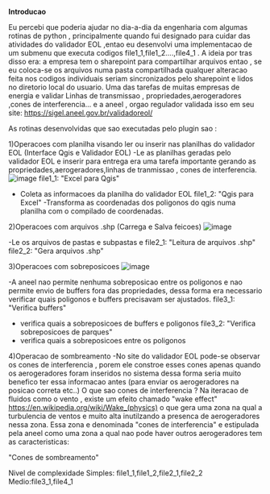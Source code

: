 **Introducao**

  Eu percebi que poderia ajudar no dia-a-dia da engenharia com algumas rotinas de python , principalmente quando fui designado para cuidar das atividades do validador EOL ,entao eu desenvolvi uma implementacao de um submenu que executa codigos file1_1,file1_2....,file4_1 . 
A ideia por tras disso era: a empresa tem o sharepoint para compartilhar arquivos entao , se eu coloca-se
os arquivos numa pasta compartilhada qualquer alteracao feita nos codigos individuais seriam sincronizados pelo sharepoint e lidos no diretorio local do usuario.
Uma das tarefas de muitas empresas de energia e validar Linhas de transmissao , propriedades,aerogeradores ,cones de interferencia...
e a aneel , orgao regulador validada isso em seu site:
https://sigel.aneel.gov.br/validadoreol/

As rotinas desenvolvidas que sao executadas pelo plugin sao : 

1)Operacoes com planilha visando ler ou inserir nas planilhas do validador EOL (Interface Qgis e Validador EOL)
-Le as planilhas geradas pelo validador EOL e inserir para entrega era uma tarefa importante 
gerando as propriedades,aerogeradores,linhas de tranmissao , cones de interferencia.
![image](https://github.com/alex-cyberpunk/Plugins-QGIS/assets/80361639/a1d47a7d-d22e-41a2-aa5a-9ec4fde2730b)
file1_1:
"Excel para Qgis"
- Coleta as informacoes da planilha do validador EOL
file1_2:
"Qgis para Excel"
-Transforma as coordenadas dos poligonos do qgis numa planilha com o compilado de coordenadas. 

2)Operacoes com arquivos .shp (Carrega e Salva feicoes)
![image](https://github.com/alex-cyberpunk/Plugins-QGIS/assets/80361639/b0d7cc43-2563-4831-9659-d77404801470)

-Le os arquivos de pastas e subpastas e 
file2_1:
"Leitura de arquivos .shp"
file2_2:
"Gera arquivos .shp"

3)Operacoes com sobreposicoes
![image](https://github.com/alex-cyberpunk/Plugins-QGIS/assets/80361639/aaf2d063-c83d-4e90-8ccb-7caab98be023)

-A aneel nao permite nenhuma sobreposicao entre os poligonos e nao permite envio de buffers fora das propriedades,
dessa forma era necessario verificar quais poligonos e buffers precisavam ser ajustados. 
file3_1:
"Verifica buffers"
- verifica quais a sobreposicoes de buffers e poligonos
file3_2:
"Verifica sobreposicoes de parques"
- verifica quais a sobreposicoes entre os poligonos

4)Operacao de sombreamento
-No site do validador EOL pode-se observar os cones de interferencia , porem ele constroe esses cones apenas quando os aerogeradores foram inseridos no sistema
dessa forma seria muito benefico ter essa informacao antes (para enviar os aerogeradores na posicao correta etc..)
O que sao cones de interferencia ? Na iteracao de fluidos como o vento , existe um efeito chamado "wake effect" https://en.wikipedia.org/wiki/Wake_(physics) o que gera uma zona na qual a turbulencia de ventos e muito alta inutilzando a presenca de aerogeradores nessa zona. Essa zona e denominada "cones de interferencia" e estipulada pela aneel como uma zona a qual nao pode haver outros aerogeradores tem as caracteristicas:

"Cones de sombreamento"

Nivel de complexidade 
Simples: file1_1,file1_2,file2_1,file2_2
Medio:file3_1,file4_1
